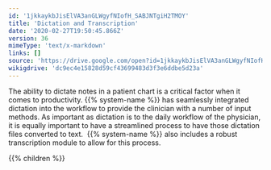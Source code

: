 ```yaml
---
id: '1jkkaykbJisElVA3anGLWgyfNIofH_SABJNTgiH2TMOY'
title: 'Dictation and Transcription'
date: '2020-02-27T19:50:45.866Z'
version: 36
mimeType: 'text/x-markdown'
links: []
source: 'https://drive.google.com/open?id=1jkkaykbJisElVA3anGLWgyfNIofH_SABJNTgiH2TMOY'
wikigdrive: 'dc9ec4e15828d59cf43699483d3f3e6ddbe5d23a'
---
```





The ability to dictate notes in a patient chart is a critical factor when it comes to productivity. {{% system-name %}} has seamlessly integrated dictation into the workflow to provide the clinician with a number of input methods. As important as dictation is to the daily workflow of the physician, it is equally important to have a streamlined process to have those dictation files converted to text.  {{% system-name %}} also includes a robust transcription module to allow for this process.



{{% children %}}




